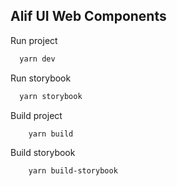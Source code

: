 ## Alif UI Web Components

Run project

```bash
  yarn dev
```

Run storybook

```bash
  yarn storybook
```

Build project

```bash
    yarn build
```

Build storybook

```bash
    yarn build-storybook
```
